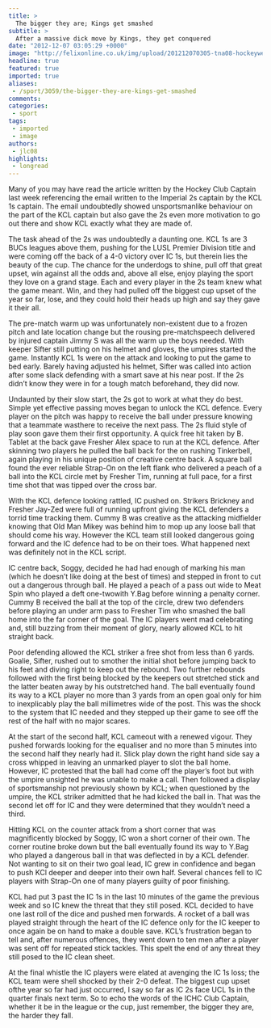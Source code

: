 ```yaml
---
title: >
  The bigger they are; Kings get smashed
subtitle: >
  After a massive dick move by Kings, they get conquered
date: "2012-12-07 03:05:29 +0000"
image: "http://felixonline.co.uk/img/upload/201212070305-tna08-hockeyweb.jpg"
headline: true
featured: true
imported: true
aliases:
 - /sport/3059/the-bigger-they-are-kings-get-smashed
comments:
categories:
 - sport
tags:
 - imported
 - image
authors:
 - jlc08
highlights:
 - longread
---
```


Many of you may have read the article written by the Hockey Club Captain last week referencing the email written to the Imperial 2s captain by the KCL 1s captain. The email undoubtedly showed unsportsmanlike behaviour on the part of the KCL captain but also gave the 2s even more motivation to go out there and show KCL exactly what they are made of.

The task ahead of the 2s was undoubtedly a daunting one. KCL 1s are 3 BUCs leagues above them, pushing for the LUSL Premier Division title and were coming off the back of a 4-0 victory over IC 1s, but therein lies the beauty of the cup. The chance for the underdogs to shine, pull off that great upset, win against all the odds and, above all else, enjoy playing the sport they love on a grand stage. Each and every player in the 2s team knew what the game meant. Win, and they had pulled off the biggest cup upset of the year so far, lose, and they could hold their heads up high and say they gave it their all.

The pre-match warm up was unfortunately non-existent due to a frozen pitch and late location change but the rousing pre-matchspeech delivered by injured captain Jimmy S was all the warm up the boys needed. With keeper Sifter still putting on his helmet and gloves, the umpires started the game. Instantly KCL 1s were on the attack and looking to put the game to bed early. Barely having adjusted his helmet, Sifter was called into action after some slack defending with a smart save at his near post. If the 2s didn’t know they were in for a tough match beforehand, they did now.

Undaunted by their slow start, the 2s got to work at what they do best. Simple yet effective passing moves began to unlock the KCL defence. Every player on the pitch was happy to receive the ball under pressure knowing that a teammate wasthere to receive the next pass. The 2s fluid style of play soon gave them their first opportunity. A quick free hit taken by B. Tablet at the back gave Fresher Alex space to run at the KCL defence. After skinning two players he pulled the ball back for the on rushing Tinkerbell, again playing in his unique position of creative centre back. A square ball found the ever reliable Strap-On on the left flank who delivered a peach of a ball into the KCL circle met by Fresher Tim, running at full pace, for a first time shot that was tipped over the cross bar.

With the KCL defence looking rattled, IC pushed on. Strikers Brickney and Fresher Jay-Zed were full of running upfront giving the KCL defenders a torrid time tracking them. Cummy B was creative as the attacking midfielder knowing that Old Man Mikey was behind him to mop up any loose ball that should come his way. However the KCL team still looked dangerous going forward and the IC defence had to be on their toes. What happened next was definitely not in the KCL script.

IC centre back, Soggy, decided he had had enough of marking his man (which he doesn’t like doing at the best of times) and stepped in front to cut out a dangerous through ball. He played a peach of a pass out wide to Meat Spin who played a deft one-twowith Y.Bag before winning a penalty corner. Cummy B received the ball at the top of the circle, drew two defenders before playing an under arm pass to Fresher Tim who smashed the ball home into the far corner of the goal. The IC players went mad celebrating and, still buzzing from their moment of glory, nearly allowed KCL to hit straight back.

Poor defending allowed the KCL striker a free shot from less than 6 yards. Goalie, Sifter, rushed out to smother the initial shot before jumping back to his feet and diving right to keep out the rebound. Two further rebounds followed with the first being blocked by the keepers out stretched stick and the latter beaten away by his outstretched hand. The ball eventually found its way to a KCL player no more than 3 yards from an open goal only for him to inexplicably play the ball millimetres wide of the post. This was the shock to the system that IC needed and they stepped up their game to see off the rest of the half with no major scares.

At the start of the second half, KCL cameout with a renewed vigour. They pushed forwards looking for the equaliser and no more than 5 minutes into the second half they nearly had it. Slick play down the right hand side say a cross whipped in leaving an unmarked player to slot the ball home. However, IC protested that the ball had come off the player’s foot but with the umpire unsighted he was unable to make a call. Then followed a display of sportsmanship not previously shown by KCL; when questioned by the umpire, the KCL striker admitted that he had kicked the ball in. That was the second let off for IC and they were determined that they wouldn’t need a third.

Hitting KCL on the counter attack from a short corner that was magnificently blocked by Soggy, IC won a short corner of their own. The corner routine broke down but the ball eventually found its way to Y.Bag who played a dangerous ball in that was deflected in by a KCL defender. Not wanting to sit on their two goal lead, IC grew in confidence and began to push KCl deeper and deeper into their own half. Several chances fell to IC players with Strap-On one of many players guilty of poor finishing.

KCL had put 3 past the IC 1s in the last 10 minutes of the game the previous week and so IC knew the threat that they still posed. KCL decided to have one last roll of the dice and pushed men forwards. A rocket of a ball was played straight through the heart of the IC defence only for the IC keeper to once again be on hand to make a double save. KCL’s frustration began to tell and, after numerous offences, they went down to ten men after a player was sent off for repeated stick tackles. This spelt the end of any threat they still posed to the IC clean sheet.

At the final whistle the IC players were elated at avenging the IC 1s loss; the KCL team were shell shocked by their 2-0 defeat. The biggest cup upset ofthe year so far had just occurred, I say so far as IC 2s face UCL 1s in the quarter finals next term. So to echo the words of the ICHC Club Captain, whether it be in the league or the cup, just remember, the bigger they are, the harder they fall.

